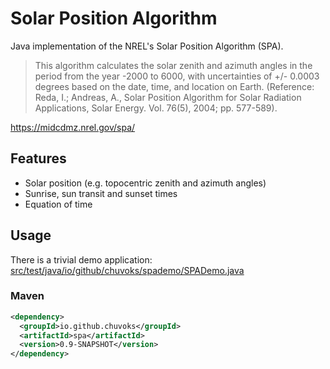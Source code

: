 # Solar Position Algorithm

Java implementation of the NREL's Solar Position Algorithm (SPA).

> This algorithm calculates the solar zenith and azimuth angles in the period from the year -2000 to 6000, with
> uncertainties of +/- 0.0003 degrees based on the date, time, and location on Earth. (Reference: Reda, I.; Andreas, A.,
> Solar Position Algorithm for Solar Radiation Applications, Solar Energy. Vol. 76(5), 2004; pp. 577-589).

https://midcdmz.nrel.gov/spa/

## Features

* Solar position (e.g. topocentric zenith and azimuth angles)
* Sunrise, sun transit and sunset times
* Equation of time

## Usage

There is a trivial demo application: [src/test/java/io/github/chuvoks/spademo/SPADemo.java](src/test/java/io/github/chuvoks/spademo/SPADemo.java)

### Maven
```xml
<dependency>
  <groupId>io.github.chuvoks</groupId>
  <artifactId>spa</artifactId>
  <version>0.9-SNAPSHOT</version>
</dependency>
```
